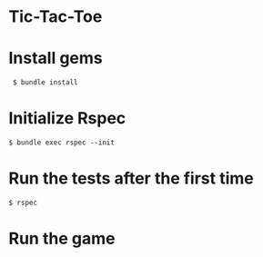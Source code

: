 # Tic-Tac-Toe

# Install gems
` $ bundle install`

# Initialize Rspec
`$ bundle exec rspec --init`

# Run the tests after the first time
`$ rspec`

# Run the game
